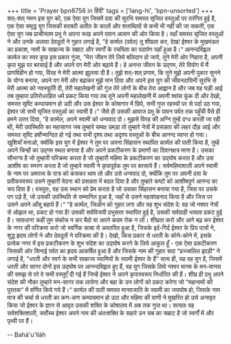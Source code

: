 +++
title = 'Prayer bpn8756 in हिंदी'
tags = ['lang-hi', 'bpn-unsorted']
+++
शत्-शत् नमन इस युग को, एक ऐसा युग जिसमें दया की सुरभि समस्त सृजित वस्तुओं पर तरंगित हुई है, एक ऐसा समृद्ध युग जिसकी बराबरी अतीत के कालों और शताब्दियों से कभी भी नहीं की जा सकती, एक ऐसा युग जब प्राचीनतम प्रभु ने अपना रूख अपने पावन आसन की ओर किया है। वहाँ समस्त सृजित वस्तुओं ने और उनके अलावा देवदूतों ने गुहार लगाई है, ”हे कार्मल (पर्वत) तू शीघ्रता कर, देख! ईश्वर के मुखमंडल का प्रकाश, नामों के साम्राज्य के सम्राट और स्वर्गों के रचयिता का पदार्पण यहाँ हुआ है।“
आनन्दविह्वल कार्मल का स्वर कुछ इस प्रकार गूंजा, ”मेरा जीवन तेरे लिये बलिदान हो जाये, तूने मेरी ओर निहारा है, अपनी कृपा मुझ पर बरसाई है और अपने पग मेरी ओर बढ़ाये हैं। हे अनन्त जीवन के उद्गम, तेरे वियोग में मैं प्राणविहीन हो गया,
विरह ने मेरी आत्मा झुलसा दी है। तुझे शत्-शत् प्रणाम, कि तूने मुझे अपनी पुकार सुनने के योग्य बनाया, अपने पग मेरी ओर बढ़ाकर मुझे मान दिया और अपने इस युग की जीवनदायिनी सुरभि से मेरी आत्मा को नवस्फूर्ति दी, तेरी महालेखनी की गूंज तेरे लोगों के बीच तेरा आह्वान है और जब वह घड़ी आई तब तुम्हारा प्रतिरोधरहित धर्म प्रकट किया गया तब तूने अपनी महालेखनी में अपनी श्वांस फूंक दी और देखो, समस्त सृष्टि कम्पायमान हो उठी और उस ईश्वर के कोषागार में छिपे, सभी गुप्त रहस्यों पर से पर्दा उठ गया, ईश्वर जो सभी सृजित वस्तुओं का स्वामी है।“
जैसे ही उसकी आवाज प्रभु के पावन पर्वत तक पहुँची वैसे ही हमने उत्तर दिया, ”हे कार्मल, अपने स्वामी को धन्यवाद दो। मुझसे विरह की अग्नि तुम्हें दग्ध करती जा रही थी, मेरी उपस्थिति का महासागर जब तुम्हारे समक्ष उमड़ा तो तुम्हारे नेत्रों में प्रसन्नता की लहर दौड़ आई और समस्त सृष्टि हर्षोन्मान्दित हो गई तथा सभी दृश्य तथा अदृश्य वस्तुओं के बीच आनन्द व्याप्त हो गया। खुशियाँ मनाओ, क्योंकि इस युग में ईश्वर ने तुम पर अपना सिंहासन स्थापित कार्मल की पाती किया है, तुम्हें अपने चिन्हों का उद्गम स्थल बनाया है और अपने प्रकटीकरण के प्रमाणों का दिवानक्षत्र माना है। उसका सौभाग्य है जो तुम्हारी परिक्रमा करता है जो तुम्हारी महिमा के प्रकटीकरण का उद्घोष करता है और उस आशीष का स्मरण करता है जो तुम्हारे स्वामी ने कृपापूर्वक तुम पर बरसाये हैं। सर्वमहिमाशाली अपने स्वामी के नाम पर अमरत्व के पात्र को कसकर थाम लो और उसे धन्यवाद दो, क्योंकि तुम पर अपनी दया के प्रतीकस्वरूप उसने तुम्हारी वेदना को प्रसन्नता में बदल दिया है और तुम्हारे कष्टों को आशीषपूर्ण आनन्द का रूप दिया है। वस्तुतः, वह उस स्थान को प्रेम करता है जो उसका सिंहासन बनाया गया है, जिस पर उसके पग पड़े हैं, जो उसकी उपस्थिति से सम्मानित हुआ है, जहाँ से उसने महाशंखनाद किया है और जिस पर उसने अपने आँसू बहाये हैं।“
”हे कार्मल, जिऑन को गुहार लगा और यह शुभ संदेश दे: वह जो नश्वर नेत्रों से ओझल था, प्रकट हो गया है! उसकी सर्वविजयी प्रभुसत्ता स्थापित हुई है, उसकी सर्वग्राही भव्यता प्रकट हुई है। सावधान! कहीं तुम संकोच न कर बैठो या अपने कदम रोक न लो। शीघ्रता करो और आगे बढ़ कर ईश्वर के नगर की परिक्रमा करो जो स्वर्गिक काबा से अवतरित हुआ है, जिसके इर्द-गिर्द ईश्वर के प्रिय पात्रों ने, शुद्ध हृदय लोगों ने और देवदूतों ने परिक्रमा की है। देखो, किस प्रकार से धरती के कोने-कोने में, इसके प्रत्येक नगर में इस प्रकटीकरण के शुभ संदेश का उद्घोष करने के लिये आकुल हूँ - एक ऐसा प्रकटीकरण जिसकी ओर सिनाई पर्वत का हृदय आकर्षित हुआ है और जिसके नाम की गुहार सदा ”प्रज्ज्वलित झाड़ी“ ने लगाई है, ”धरती और स्वर्ग के सभी साम्राज्य स्वामियों के स्वामी ईश्वर के हैं“ सत्य ही, यह वह युग है, जिसमें धरती और सागर दोनों इस उद्घोष पर आनन्दविह्वल हुए हैं, वह युग जिसके लिये नश्वर मानव के मन-मानस की समझ से परे वे सभी वस्तुएँ दी गई हैं जिन्हें ईश्वर ने अपने कृपास्वरूप निर्धारित की हैं। शीघ्र ही प्रभु अपने संदेश की नौका तुम्हारे मन-सागर तक लायेगा और बहा के उन लोगों को प्रकट करेगा जो ”महानामों की पुस्तक“ में वर्णित किये गये हैं।“
कार्मल की पाती समस्त मानवजाति के स्वामी का जयघोष हो, जिसके नाम मात्र की चर्चा से धरती का कण-कण कम्पायमान हो उठा और महिमा की वाणी ने मुखरित हो उसे अनावृत किया जो ईश्वर के ज्ञान से आवृत उसकी शक्ति के कोषालय में अब तक गुप्त था। सत्यतः वह सर्वशक्तिशाली, सर्वोच्च ईश्वर अपने नाम की अंतःशक्ति के सहारे उन सब का सम्राट है जो स्वर्गों में और पृथ्वी पर हैं।

-- Bahá'u'lláh
